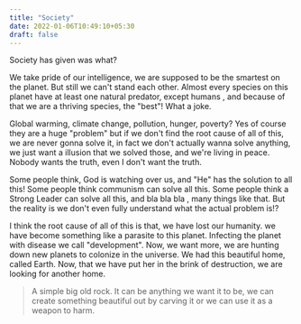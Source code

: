 ```yaml
---
title: "Society"
date: 2022-01-06T10:49:10+05:30
draft: false
---
```


Society has given was what? 

We take pride of our intelligence, we are supposed to be the smartest on the planet. But still we can't stand each other. Almost every species on this planet have at least one natural predator, except humans , and because of that we are a thriving species, the "best"! What a joke.

Global warming, climate change, pollution, hunger, poverty? Yes of course they are a huge "problem" but if we don't find the root cause of all of this, we are never gonna solve it, in fact we don't actually wanna solve anything, we just want a illusion that we solved those, and we're living in peace. Nobody wants the truth, even I don't want the truth.

Some people think, God is watching over us, and "He" has the solution to all this! Some people think communism can solve all this. Some people think a Strong Leader can solve all this, and bla bla bla , many things like that. But the reality is we don't even fully understand what the actual problem is!?

I think the root cause of all of this is that, we have lost our humanity. we have become something like a parasite to this planet. Infecting the planet with disease we call "development". Now, we want more, we are hunting down new planets to colonize in the universe. We had this beautiful home, called Earth. Now, that we have put her in the brink of destruction, we are looking for another home.

> A simple big old rock. It can be anything we want it to be, we can create something beautiful out by carving it or we can use it as a weapon to harm.




